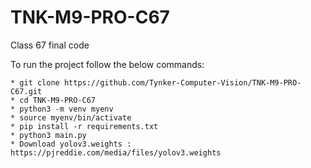 # TNK-M9-PRO-C67

Class 67 final code

To run the project follow the below commands:

```
* git clone https://github.com/Tynker-Computer-Vision/TNK-M9-PRO-C67.git
* cd TNK-M9-PRO-C67
* python3 -m venv myenv
* source myenv/bin/activate
* pip install -r requirements.txt
* python3 main.py
* Download yolov3.weights : https://pjreddie.com/media/files/yolov3.weights
```

